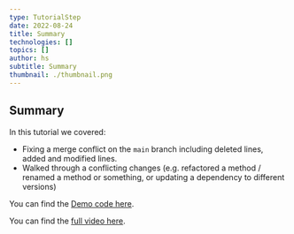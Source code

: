 ```yaml
---
type: TutorialStep
date: 2022-08-24
title: Summary
technologies: []
topics: []
author: hs
subtitle: Summary 
thumbnail: ./thumbnail.png
---
```


## Summary

In this tutorial we covered:
- Fixing a merge conflict on the `main` branch including deleted lines, added and modified lines.
- Walked through a conflicting changes (e.g. refactored a method / renamed a method or something, or updating a dependency to different versions)

You can find the [Demo code here](https://github.com/mlvandijk/gitdemo).

You can find the [full video here](https://www.youtube.com/watch?v=bPX9VHjviEM).
